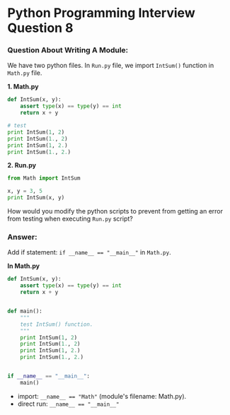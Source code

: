 # Python Programming Interview Question 8

### Question About Writing A Module:

We have two python files. In `Run.py` file, we import `IntSum()` function in `Math.py` file.

**1. Math.py**
```python
def IntSum(x, y):
    assert type(x) == type(y) == int
    return x + y

# test
print IntSum(1, 2)
print IntSum(1., 2)
print IntSum(1, 2.)
print IntSum(1., 2.)
```

**2. Run.py**
```python
from Math import IntSum

x, y = 3, 5
print IntSum(x, y)
```

How would you modify the python scripts to prevent from getting an error from testing when executing `Run.py` script?



### Answer:

Add if statement: `if __name__ == "__main__"` in `Math.py`.

**In Math.py**
```python
def IntSum(x, y):
    assert type(x) == type(y) == int
    return x + y


def main():
    """
    test IntSum() function. 
    """
    print IntSum(1, 2)
    print IntSum(1., 2)
    print IntSum(1, 2.)
    print IntSum(1., 2.)


if __name__ == "__main__":
    main()
```

- import: `__name__ == "Math"` (module's filename: Math.py).
- direct run: `__name__ == "__main__"`